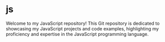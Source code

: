 # js
Welcome to my JavaScript repository! This Git repository is dedicated to showcasing my JavaScript projects and code examples, highlighting my proficiency and expertise in the JavaScript programming language.
